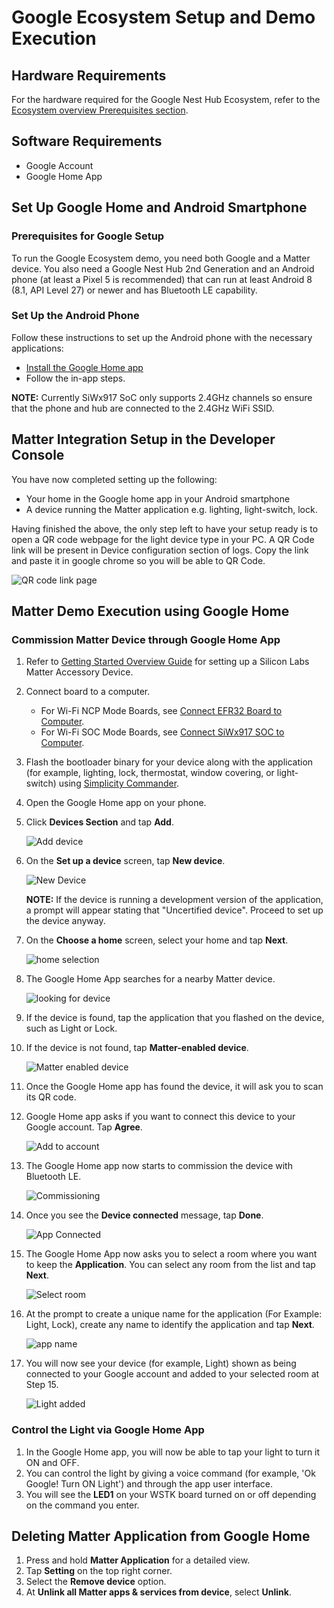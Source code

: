 # Google Ecosystem Setup and Demo Execution

## Hardware Requirements

For the hardware required for the Google Nest Hub Ecosystem, refer to the [Ecosystem overview Prerequisites section](./index#prerequisites).

## Software Requirements

- Google Account
- Google Home App

## Set Up Google Home and Android Smartphone

### Prerequisites for Google Setup

To run the Google Ecosystem demo, you need both Google and a Matter device. You also need a Google Nest Hub 2nd Generation and an Android phone (at least a Pixel 5 is recommended) that can run at least Android 8 (8.1, API Level 27) or newer and has Bluetooth LE capability.

### Set Up the Android Phone

Follow these instructions to set up the Android phone with the necessary applications:

- [Install the Google Home app](https://play.google.com/store/apps/details?id=com.google.android.apps.chromecast.app&pli=1)
- Follow the in-app steps.

**NOTE:** Currently SiWx917 SoC only supports 2.4GHz channels so ensure that the phone and hub are connected to the 2.4GHz WiFi SSID.

## Matter Integration Setup in the Developer Console

You have now completed setting up the following:

- Your home in the Google home app in your Android smartphone
- A device running the Matter application e.g. lighting, light-switch, lock.

Having finished the above, the only step left to have your setup ready is to open a QR code webpage for the light device type in your PC. A QR Code link will be present in Device configuration section of logs. Copy the link and paste it in google chrome so you will be able to QR Code.

![QR code link page](./images/matter-rtt-qr-code-link.png)

## Matter Demo Execution using Google Home

### Commission Matter Device through Google Home App

1. Refer to [Getting Started Overview Guide](/matter/{build-docspace-version}/matter-wifi-getting-started-example) for setting up a Silicon Labs Matter Accessory Device.

2. Connect board to a computer.

   - For Wi-Fi NCP Mode Boards, see [Connect EFR32 Board to Computer](/matter/{build-docspace-version}/matter-wifi-getting-started-example/getting-started-efx32-ncp#connect-the-efx32-boards-to-a-computer).
   - For Wi-Fi SOC Mode Boards, see [Connect SiWx917 SOC to Computer](/matter/{build-docspace-version}/matter-wifi-getting-started-example/getting-started-with-soc#connect-siwx917-soc-to-computer).

3. Flash the bootloader binary for your device along with the application (for example, lighting, lock, thermostat, window covering, or light-switch) using [Simplicity Commander](/matter/{build-docspace-version}/matter-wifi-run-demo/flashing-using-commander).

4. Open the Google Home app on your phone.

5. Click **Devices Section** and tap **Add**.

   ![Add device](./images/google-home-app-add-device.png?width=40%&height=40%)

6. On the **Set up a device** screen, tap **New device**.

   ![New Device](./images/google-home-app-new-device.png?width=40%&height=40%)

   **NOTE:** If the device is running a development version of the application, a prompt will appear stating that "Uncertified device". Proceed to set up the device anyway.

7. On the **Choose a home** screen, select your home and tap **Next**.

   ![home selection](./images/google-home-app-select-home.png?width=40%&height=40%)

8. The Google Home App searches for a nearby Matter device.

   ![looking for device](./images/google-home-app-looking-for-device.png?width=40%&height=40%)

9. If the device is found, tap the application that you flashed on the device, such as Light or Lock.

10. If the device is not found, tap **Matter-enabled device**.

    ![Matter enabled device](./images/google-home-app-matter-enabled-device.png?width=40%&height=40%)

11. Once the Google Home app has found the device, it will ask you to scan its QR code.

12. Google Home app asks if you want to connect this device to your Google account. Tap **Agree**.

    ![Add to account](./images/google-home-app-account-prompt.png?width=40%&height=40%)

13. The Google Home app now starts to commission the device with Bluetooth LE.

    ![Commissioning](./images/google-home-app-connecting.png?width=40%&height=40%)

14. Once you see the **Device connected** message, tap **Done**.

    ![App Connected](./images/google-home-app-connected.png?width=40%&height=40%)

15. The Google Home App now asks you to select a room where you want to keep the **Application**. You can select any room from the list and tap **Next**.

    ![Select room](./images/google-home-app-select-room.png?width=40%&height=40%)

16. At the prompt to create a unique name for the application (For Example: Light, Lock), create any name to identify the application and tap **Next**.

    ![app name](./images/google-home-app-give-app-name.png?width=40%&height=40%)

17. You will now see your device (for example, Light) shown as being connected to your Google account and added to your selected room at Step 15.

    ![Light added](./images/google-home-app-light-added.png?width=40%&height=40%)

### Control the Light via Google Home App

1. In the Google Home app, you will now be able to tap your light to turn it ON and OFF.
2. You can control the light by giving a voice command (for example, 'Ok Google! Turn ON Light') and through the app user interface.
3. You will see the **LED1** on your WSTK board turned on or off depending on the command you enter.

## Deleting Matter Application from Google Home

1. Press and hold **Matter Application** for a detailed view.
2. Tap **Setting** on the top right corner.
3. Select the **Remove device** option.
4. At **Unlink all Matter apps & services from device**, select **Unlink**.

